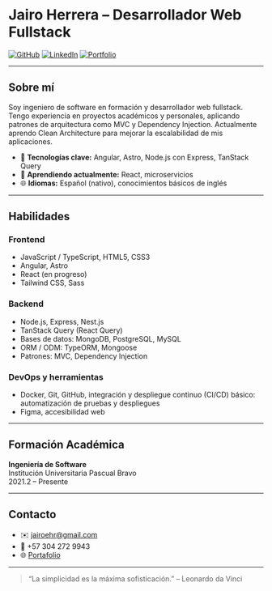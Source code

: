 # Jairo Herrera – Desarrollador Web Fullstack

[![GitHub](https://img.shields.io/badge/GitHub-Perfil-black)](https://github.com/codejairo)  [![LinkedIn](https://img.shields.io/badge/LinkedIn-Perfil-blue)](https://linkedin.com/in/codejairo)  [![Portfolio](https://img.shields.io/badge/Portfolio-Visitar-brightgreen)](https://tu-portfolio.com)

---

## Sobre mí

Soy ingeniero de software en formación y desarrollador web fullstack. Tengo experiencia en proyectos académicos y personales, aplicando patrones de arquitectura como MVC y Dependency Injection. Actualmente aprendo Clean Architecture para mejorar la escalabilidad de mis aplicaciones.

- 🌱 **Tecnologías clave:** Angular, Astro, Node.js con Express, TanStack Query
- 📖 **Aprendiendo actualmente:** React, microservicios
- 🌐 **Idiomas:** Español (nativo), conocimientos básicos de inglés

---

## Habilidades

### Frontend

- JavaScript / TypeScript, HTML5, CSS3
- Angular, Astro
- React (en progreso)
- Tailwind CSS, Sass

### Backend

- Node.js, Express, Nest.js
- TanStack Query (React Query)
- Bases de datos: MongoDB, PostgreSQL, MySQL
- ORM / ODM: TypeORM, Mongoose
- Patrones: MVC, Dependency Injection

### DevOps y herramientas

- Docker, Git, GitHub, integración y despliegue continuo (CI/CD) básico: automatización de pruebas y despliegues
- Figma, accesibilidad web

---

## Formación Académica

**Ingeniería de Software**  
Institución Universitaria Pascual Bravo  
2021.2 – Presente

---

## Contacto

- ✉️ [jairoehr@gmail.com](mailto:jairoehr@gmail.com)
- 📱 +57 304 272 9943
- 🌐 [Portafolio](https://codejairo.netlify.app/)

---

> “La simplicidad es la máxima sofisticación.” – Leonardo da Vinci
